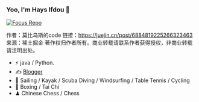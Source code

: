 ### Yoo, I'm Hays lfdou 👋

[![Focus Repo](https://github-readme-stats.vercel.app/api/pin/?username=doulongfeie&repo=notes&show_owner=true)](https://github.com/doulongfei/notes)

作者：莫比乌斯的code
链接：https://juejin.cn/post/6884819225266323463
来源：稀土掘金
著作权归作者所有。商业转载请联系作者获得授权，非商业转载请注明出处。
- ⚡ java / Python.
- ✍️ [Blogger]([https://haysc.tech](https://blog.csdn.net/dou986532))
- 🏃 Sailing / Kayak / Scuba Diving / Windsurfing / Table Tennis / Cycling
- 🥋 Boxing / Tai Chi
- ♟ Chinese Chess / Chess 
